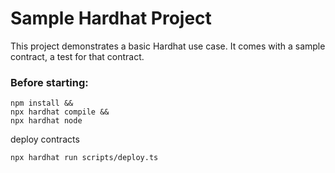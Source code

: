 # Sample Hardhat Project

This project demonstrates a basic Hardhat use case. It comes with a sample contract, a test for that contract.

### Before starting:
```shell
npm install &&
npx hardhat compile &&
npx hardhat node
```

deploy contracts
```shell
npx hardhat run scripts/deploy.ts
```
